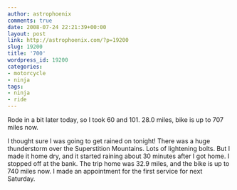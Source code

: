 ```yaml
---
author: astrophoenix
comments: true
date: 2008-07-24 22:21:39+00:00
layout: post
link: http://astrophoenix.com/?p=19200
slug: 19200
title: '700'
wordpress_id: 19200
categories:
- motorcycle
- ninja
tags:
- ninja
- ride
---
```


Rode in a bit later today, so I took 60 and 101. 28.0 miles, bike is up to 707 miles now.

I thought sure I was going to get rained on tonight! There was a huge thunderstorm over the Superstition Mountains. Lots of lightening bolts. But I made it home dry, and it started raining about 30 minutes after I got home. I stopped off at the bank. The trip home was 32.9 miles, and the bike is up to 740 miles now. I made an appointment for the first service for next Saturday.
